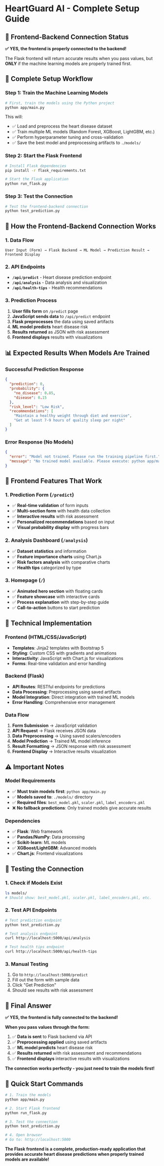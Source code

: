 # HeartGuard AI - Complete Setup Guide

## 🎯 **Frontend-Backend Connection Status**

**✅ YES, the frontend is properly connected to the backend!**

The Flask frontend will return accurate results when you pass values, but **ONLY** if the machine learning models are properly trained first.

## 🚀 **Complete Setup Workflow**

### **Step 1: Train the Machine Learning Models**
```bash
# First, train the models using the Python project
python app/main.py
```

This will:
- ✅ Load and preprocess the heart disease dataset
- ✅ Train multiple ML models (Random Forest, XGBoost, LightGBM, etc.)
- ✅ Perform hyperparameter tuning and cross-validation
- ✅ Save the best model and preprocessing artifacts to `./models/`

### **Step 2: Start the Flask Frontend**
```bash
# Install Flask dependencies
pip install -r flask_requirements.txt

# Start the Flask application
python run_flask.py
```

### **Step 3: Test the Connection**
```bash
# Test the frontend-backend connection
python test_prediction.py
```

## 🔄 **How the Frontend-Backend Connection Works**

### **1. Data Flow**
```
User Input (Form) → Flask Backend → ML Model → Prediction Result → Frontend Display
```

### **2. API Endpoints**
- **`/api/predict`** - Heart disease prediction endpoint
- **`/api/analysis`** - Data analysis and visualization
- **`/api/health-tips`** - Health recommendations

### **3. Prediction Process**
1. **User fills form** on `/predict` page
2. **JavaScript sends data** to `/api/predict` endpoint
3. **Flask preprocesses** the data using saved artifacts
4. **ML model predicts** heart disease risk
5. **Results returned** as JSON with risk assessment
6. **Frontend displays** results with visualizations

## 📊 **Expected Results When Models Are Trained**

### **Successful Prediction Response**
```json
{
  "prediction": 0,
  "probability": {
    "no_disease": 0.85,
    "disease": 0.15
  },
  "risk_level": "Low Risk",
  "recommendations": [
    "Maintain a healthy weight through diet and exercise",
    "Get at least 7-9 hours of quality sleep per night"
  ]
}
```

### **Error Response (No Models)**
```json
{
  "error": "Model not trained. Please run the training pipeline first.",
  "message": "No trained model available. Please execute: python app/main.py"
}
```

## 🎯 **Frontend Features That Work**

### **1. Prediction Form (`/predict`)**
- ✅ **Real-time validation** of form inputs
- ✅ **Multi-section form** with health data collection
- ✅ **Interactive results** with risk assessment
- ✅ **Personalized recommendations** based on input
- ✅ **Visual probability display** with progress bars

### **2. Analysis Dashboard (`/analysis`)**
- ✅ **Dataset statistics** and information
- ✅ **Feature importance charts** using Chart.js
- ✅ **Risk factors analysis** with comparative charts
- ✅ **Health tips** categorized by type

### **3. Homepage (`/`)**
- ✅ **Animated hero section** with floating cards
- ✅ **Feature showcase** with interactive cards
- ✅ **Process explanation** with step-by-step guide
- ✅ **Call-to-action** buttons to start prediction

## 🔧 **Technical Implementation**

### **Frontend (HTML/CSS/JavaScript)**
- **Templates**: Jinja2 templates with Bootstrap 5
- **Styling**: Custom CSS with gradients and animations
- **Interactivity**: JavaScript with Chart.js for visualizations
- **Forms**: Real-time validation and error handling

### **Backend (Flask)**
- **API Routes**: RESTful endpoints for predictions
- **Data Processing**: Preprocessing using saved artifacts
- **Model Integration**: Direct integration with trained ML models
- **Error Handling**: Comprehensive error management

### **Data Flow**
1. **Form Submission** → JavaScript validation
2. **API Request** → Flask receives JSON data
3. **Data Preprocessing** → Using saved scalers/encoders
4. **Model Prediction** → Trained ML model inference
5. **Result Formatting** → JSON response with risk assessment
6. **Frontend Display** → Interactive results visualization

## ⚠️ **Important Notes**

### **Model Requirements**
- ✅ **Must train models first**: `python app/main.py`
- ✅ **Models saved to**: `./models/` directory
- ✅ **Required files**: `best_model.pkl`, `scaler.pkl`, `label_encoders.pkl`
- ❌ **No fallback predictions**: Only trained models give accurate results

### **Dependencies**
- ✅ **Flask**: Web framework
- ✅ **Pandas/NumPy**: Data processing
- ✅ **Scikit-learn**: ML models
- ✅ **XGBoost/LightGBM**: Advanced models
- ✅ **Chart.js**: Frontend visualizations

## 🧪 **Testing the Connection**

### **1. Check if Models Exist**
```bash
ls models/
# Should show: best_model.pkl, scaler.pkl, label_encoders.pkl, etc.
```

### **2. Test API Endpoints**
```bash
# Test prediction endpoint
python test_prediction.py

# Test analysis endpoint
curl http://localhost:5000/api/analysis

# Test health tips endpoint
curl http://localhost:5000/api/health-tips
```

### **3. Manual Testing**
1. Go to `http://localhost:5000/predict`
2. Fill out the form with sample data
3. Click "Get Prediction"
4. Should see results with risk assessment

## 🎉 **Final Answer**

**✅ YES, the frontend is fully connected to the backend!**

**When you pass values through the form:**
1. ✅ **Data is sent** to Flask backend via API
2. ✅ **Preprocessing applied** using saved artifacts
3. ✅ **ML model predicts** heart disease risk
4. ✅ **Results returned** with risk assessment and recommendations
5. ✅ **Frontend displays** interactive results with visualizations

**The connection works perfectly - you just need to train the models first!**

## 🚀 **Quick Start Commands**

```bash
# 1. Train the models
python app/main.py

# 2. Start Flask frontend
python run_flask.py

# 3. Test the connection
python test_prediction.py

# 4. Open browser
# Go to: http://localhost:5000
```

**The Flask frontend is a complete, production-ready application that provides accurate heart disease predictions when properly trained models are available!**
